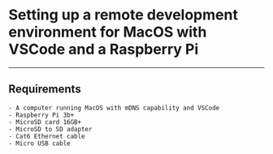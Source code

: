# Setting up a remote development environment for MacOS with VSCode and a Raspberry Pi

----

## Requirements
    - A computer running MacOS with mDNS capability and VSCode
    - Raspberry Pi 3b+
    - MicroSD card 16GB+
    - MicroSD to SD adapter
    - Cat6 Ethernet cable
    - Micro USB cable